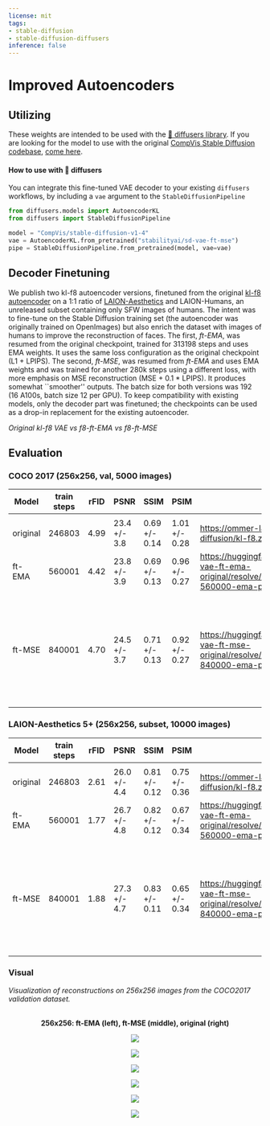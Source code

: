 ```yaml
---
license: mit
tags:
- stable-diffusion
- stable-diffusion-diffusers
inference: false
---
```

# Improved Autoencoders

## Utilizing
These weights are intended to be used with the [🧨 diffusers library](https://github.com/huggingface/diffusers). If you are looking for the model to use with the original [CompVis Stable Diffusion codebase](https://github.com/CompVis/stable-diffusion), [come here](https://huggingface.co/stabilityai/sd-vae-ft-mse-original).

#### How to use with 🧨 diffusers
You can integrate this fine-tuned VAE decoder to your existing `diffusers` workflows, by including a `vae` argument to the `StableDiffusionPipeline`
```py
from diffusers.models import AutoencoderKL
from diffusers import StableDiffusionPipeline

model = "CompVis/stable-diffusion-v1-4"
vae = AutoencoderKL.from_pretrained("stabilityai/sd-vae-ft-mse")
pipe = StableDiffusionPipeline.from_pretrained(model, vae=vae)
```

## Decoder Finetuning
We publish two kl-f8 autoencoder versions, finetuned from the original [kl-f8 autoencoder](https://github.com/CompVis/latent-diffusion#pretrained-autoencoding-models) on a 1:1 ratio of [LAION-Aesthetics](https://laion.ai/blog/laion-aesthetics/) and LAION-Humans, an unreleased subset containing only SFW images of humans. The intent was to fine-tune on the Stable Diffusion training set (the autoencoder was originally trained on OpenImages) but also enrich the dataset with images of humans to improve the reconstruction of faces.
The first, _ft-EMA_, was resumed from the original checkpoint, trained for 313198 steps and uses EMA weights. It uses the same loss configuration as the original checkpoint (L1 + LPIPS).
The second, _ft-MSE_, was resumed from _ft-EMA_ and uses EMA weights and was trained for another 280k steps using a different loss, with more emphasis 
on MSE reconstruction (MSE + 0.1 * LPIPS). It produces somewhat ``smoother'' outputs. The batch size for both versions was 192 (16 A100s, batch size 12 per GPU).
To keep compatibility with existing models, only the decoder part was finetuned; the checkpoints can be used as a drop-in replacement for the existing autoencoder.

_Original kl-f8 VAE vs f8-ft-EMA vs f8-ft-MSE_

## Evaluation 
### COCO 2017 (256x256, val, 5000 images)
| Model    | train steps | rFID | PSNR         | SSIM          | PSIM          | Link                                                                              | Comments                                                                                        
|----------|---------|------|--------------|---------------|---------------|-----------------------------------------------------------------------------------|-------------------------------------------------------------------------------------------------|
|          |         |      |              |               |               |                                                                                   |                                                                                                 |
| original | 246803        | 4.99 | 23.4 +/- 3.8 | 0.69 +/- 0.14 | 1.01 +/- 0.28 | https://ommer-lab.com/files/latent-diffusion/kl-f8.zip                            | as used in SD                                                                                   |
| ft-EMA   | 560001        | 4.42 | 23.8 +/- 3.9 | 0.69 +/- 0.13 | 0.96 +/- 0.27 | https://huggingface.co/stabilityai/sd-vae-ft-ema-original/resolve/main/vae-ft-ema-560000-ema-pruned.ckpt | slightly better overall, with EMA                                                               |
| ft-MSE   | 840001        | 4.70 | 24.5 +/- 3.7 | 0.71 +/- 0.13 | 0.92 +/- 0.27 | https://huggingface.co/stabilityai/sd-vae-ft-mse-original/resolve/main/vae-ft-mse-840000-ema-pruned.ckpt | resumed with EMA from ft-EMA, emphasis on MSE (rec. loss = MSE + 0.1 * LPIPS), smoother outputs |


### LAION-Aesthetics 5+ (256x256, subset, 10000 images)
| Model    | train steps | rFID | PSNR         | SSIM          | PSIM          | Link                                                                              | Comments                                                                                        
|----------|-----------|------|--------------|---------------|---------------|-----------------------------------------------------------------------------------|-------------------------------------------------------------------------------------------------|
|          |           |      |              |               |               |                                                                                   |                                                                                                 |
| original | 246803         | 2.61 | 26.0 +/- 4.4 | 0.81 +/- 0.12 | 0.75 +/- 0.36 | https://ommer-lab.com/files/latent-diffusion/kl-f8.zip                            | as used in SD                                                                                   |
| ft-EMA   | 560001          | 1.77 | 26.7 +/- 4.8 | 0.82 +/- 0.12 | 0.67 +/- 0.34 | https://huggingface.co/stabilityai/sd-vae-ft-ema-original/resolve/main/vae-ft-ema-560000-ema-pruned.ckpt | slightly better overall, with EMA                                                               |
| ft-MSE   | 840001          | 1.88 | 27.3 +/- 4.7 | 0.83 +/- 0.11 | 0.65 +/- 0.34 | https://huggingface.co/stabilityai/sd-vae-ft-mse-original/resolve/main/vae-ft-mse-840000-ema-pruned.ckpt | resumed with EMA from ft-EMA, emphasis on MSE (rec. loss = MSE + 0.1 * LPIPS), smoother outputs |


### Visual
_Visualization of reconstructions on  256x256 images from the COCO2017 validation dataset._ 

<p align="center">
  <br>
  <b>
256x256: ft-EMA (left), ft-MSE (middle), original (right)</b>
</p>

<p align="center">
<img src=https://huggingface.co/stabilityai/stable-diffusion-decoder-finetune/resolve/main/eval/ae-decoder-tuning-reconstructions/merged/00025_merged.png />
</p>

<p align="center">
<img src=https://huggingface.co/stabilityai/stable-diffusion-decoder-finetune/resolve/main/eval/ae-decoder-tuning-reconstructions/merged/00011_merged.png />
</p>

<p align="center">
<img src=https://huggingface.co/stabilityai/stable-diffusion-decoder-finetune/resolve/main/eval/ae-decoder-tuning-reconstructions/merged/00037_merged.png />
</p>

<p align="center">
<img src=https://huggingface.co/stabilityai/stable-diffusion-decoder-finetune/resolve/main/eval/ae-decoder-tuning-reconstructions/merged/00043_merged.png />
</p>

<p align="center">
<img src=https://huggingface.co/stabilityai/stable-diffusion-decoder-finetune/resolve/main/eval/ae-decoder-tuning-reconstructions/merged/00053_merged.png />
</p>

<p align="center">
<img src=https://huggingface.co/stabilityai/stable-diffusion-decoder-finetune/resolve/main/eval/ae-decoder-tuning-reconstructions/merged/00029_merged.png />
</p>
